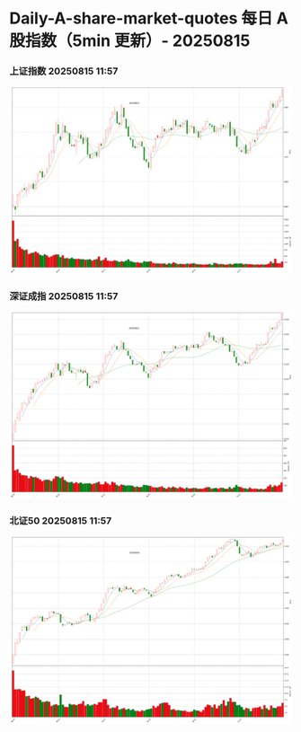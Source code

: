 
# Daily-A-share-market-quotes 每日 A 股指数（5min 更新）- 20250815

### 上证指数 20250815 11:57
![](./fig/2025/8/20250815-sh000001.png)

### 深证成指 20250815 11:57
![](./fig/2025/8/20250815-sz399001.png)

### 北证50 20250815 11:57
![](./fig/2025/8/20250815-bj899050.png)
